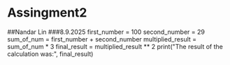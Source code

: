 # Assingment2
##Nandar Lin
###8.9.2025
first_number = 100
second_number = 29
sum_of_num = first_number + second_number
multiplied_result = sum_of_num * 3
final_result = multiplied_result ** 2
print("The result of the calculation was:", final_result)
